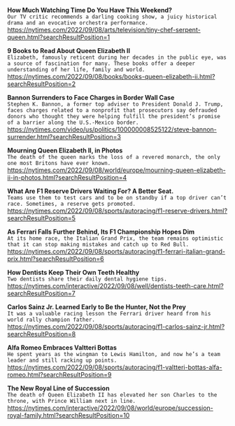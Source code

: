 **How Much Watching Time Do You Have This Weekend?**\
`Our TV critic recommends a darling cooking show, a juicy historical drama and an evocative orchestra performance.`\
https://nytimes.com/2022/09/08/arts/television/tiny-chef-serpent-queen.html?searchResultPosition=1

**9 Books to Read About Queen Elizabeth II**\
`Elizabeth, famously reticent during her decades in the public eye, was a source of fascination for many. These books offer a deeper understanding of her life, family and world.`\
https://nytimes.com/2022/09/08/books/books-queen-elizabeth-ii.html?searchResultPosition=2

**Bannon Surrenders to Face Charges in Border Wall Case**\
`Stephen K. Bannon, a former top adviser to President Donald J. Trump, faces charges related to a nonprofit that prosecutors say defrauded donors who thought they were helping fulfill the president’s promise of a barrier along the U.S.-Mexico border.`\
https://nytimes.com/video/us/politics/100000008525122/steve-bannon-surrender.html?searchResultPosition=3

**Mourning Queen Elizabeth II, in Photos**\
`The death of the queen marks the loss of a revered monarch, the only one most Britons have ever known.`\
https://nytimes.com/2022/09/08/world/europe/mourning-queen-elizabeth-ii-in-photos.html?searchResultPosition=4

**What Are F1 Reserve Drivers Waiting For? A Better Seat.**\
`Teams use them to test cars and to be on standby if a top driver can’t race. Sometimes, a reserve gets promoted.`\
https://nytimes.com/2022/09/08/sports/autoracing/f1-reserve-drivers.html?searchResultPosition=5

**As Ferrari Falls Further Behind, Its F1 Championship Hopes Dim**\
`At its home race, the Italian Grand Prix, the team remains optimistic that it can stop making mistakes and catch up to Red Bull.`\
https://nytimes.com/2022/09/08/sports/autoracing/f1-ferrari-italian-grand-prix.html?searchResultPosition=6

**How Dentists Keep Their Own Teeth Healthy**\
`Two dentists share their daily dental hygiene tips.`\
https://nytimes.com/interactive/2022/09/08/well/dentists-teeth-care.html?searchResultPosition=7

**Carlos Sainz Jr. Learned Early to Be the Hunter, Not the Prey**\
`It was a valuable racing lesson the Ferrari driver heard from his world rally champion father.`\
https://nytimes.com/2022/09/08/sports/autoracing/f1-carlos-sainz-jr.html?searchResultPosition=8

**Alfa Romeo Embraces Valtteri Bottas**\
`He spent years as the wingman to Lewis Hamilton, and now he’s a team leader and still racking up points.`\
https://nytimes.com/2022/09/08/sports/autoracing/f1-valtteri-bottas-alfa-romeo.html?searchResultPosition=9

**The New Royal Line of Succession**\
`The death of Queen Elizabeth II has elevated her son Charles to the throne, with Prince William next in line.`\
https://nytimes.com/interactive/2022/09/08/world/europe/succession-royal-family.html?searchResultPosition=10

